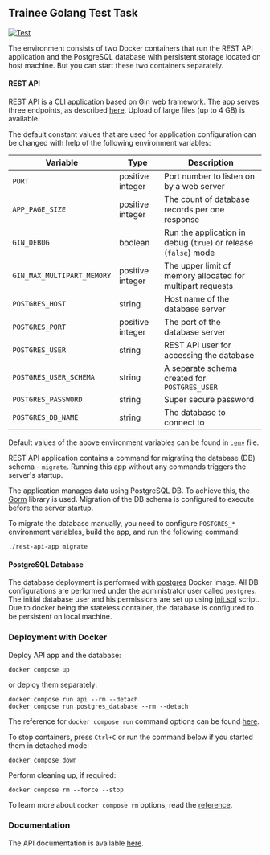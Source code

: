 ## Trainee Golang Test Task
[![Test](https://github.com/YuriyLisovskiy/TraineeGolangTestTask/actions/workflows/test.yml/badge.svg?branch=main)](https://github.com/YuriyLisovskiy/TraineeGolangTestTask/actions/workflows/test.yml)

The environment consists of two Docker containers that run the REST API application
and the PostgreSQL database with persistent storage located on host machine.
But you can start these two containers separately.

#### REST API
REST API is a CLI application based on [Gin](https://github.com/gin-gonic/gin) web framework.
The app serves three endpoints, as described [here](#documentation). Upload of large files
(up to 4 GB) is available.

The default constant values that are used for application configuration can be changed
with help of the following environment variables:

| Variable                   | Type             | Description                                                     |
|----------------------------|------------------|-----------------------------------------------------------------|
| `PORT`                     | positive integer | Port number to listen on by a web server                        |
| `APP_PAGE_SIZE`            | positive integer | The count of database records per one response                  |
| `GIN_DEBUG`                | boolean          | Run the application in debug (`true`) or release (`false`) mode |
| `GIN_MAX_MULTIPART_MEMORY` | positive integer | The upper limit of memory allocated for multipart requests      |
| `POSTGRES_HOST`            | string           | Host name of the database server                                |
| `POSTGRES_PORT`            | positive integer | The port of the database server                                 |
| `POSTGRES_USER`            | string           | REST API user for accessing the database                        |
| `POSTGRES_USER_SCHEMA`     | string           | A separate schema created for `POSTGRES_USER`                   |
| `POSTGRES_PASSWORD`        | string           | Super secure password                                           |
| `POSTGRES_DB_NAME`         | string           | The database to connect to                                      |

Default values of the above environment variables can be found in [`.env`](.env) file.

REST API application contains a command for migrating the database (DB) schema - `migrate`.
Running this app without any commands triggers the server's startup.

The application manages data using PostgreSQL DB. To achieve this, the [Gorm](https://github.com/go-gorm/gorm)
library is used. Migration of the DB schema is configured to execute before the server startup.

To migrate the database manually, you need to configure `POSTGRES_*` environment variables,
build the app, and run the following command:
```shell
./rest-api-app migrate
```

#### PostgreSQL Database
The database deployment is performed with [postgres](https://hub.docker.com/_/postgres) Docker image.
All DB configurations are performed under the administrator user called `postgres`.
The initial database user and his permissions are set up using [init.sql](sql/init.sql) script.
Due to docker being the stateless container, the database is configured to be persistent on
local machine.

### Deployment with Docker
Deploy API app and the database:
```shell
docker compose up
```
or deploy them separately:
```shell
docker compose run api --rm --detach
docker compose run postgres_database --rm --detach
```

The reference for `docker compose run` command options can be found
[here](https://docs.docker.com/engine/reference/commandline/compose_run/#options).

To stop containers, press `Ctrl+C` or run the command below if you started them in detached mode:
```shell
docker compose down
```

Perform cleaning up, if required:
```shell
docker compose rm --force --stop
```

To learn more about `docker compose rm` options, read the
[reference](https://docs.docker.com/engine/reference/commandline/compose_rm/#options).

### Documentation
The API documentation is available
[here](https://app.swaggerhub.com/apis-docs/YuriyLisovskiy/TraineeGolangTestTask/1.0.0).
